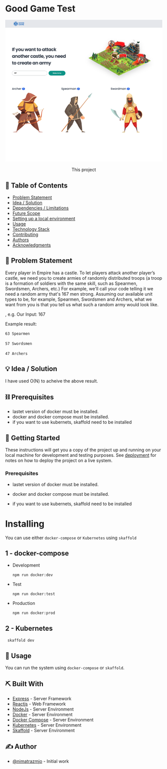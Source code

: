# Good Game Test
![Getting Started](./screenshot.png)


<p align="center">
This project
</p>

## 📝 Table of Contents

- [Problem Statement](#problem_statement)
- [Idea / Solution](#idea)
- [Dependencies / Limitations](#limitations)
- [Future Scope](#future_scope)
- [Setting up a local environment](#getting_started)
- [Usage](#usage)
- [Technology Stack](#tech_stack)
- [Contributing](../CONTRIBUTING.md)
- [Authors](#authors)
- [Acknowledgments](#acknowledgments)

## 🧐 Problem Statement <a name = "problem_statement"></a>

Every player in Empire has a castle. To let players attack another player’s castle, we need you to create armies of randomly
distributed troops (a troop is a formation of soldiers with the same skill, such as Spearmen, Swordsmen, Archers, etc.)
For example, we'll call your code telling it we need a random army that's 167 men strong. Assuming our available unit types to be,
for example, Spearmen, Swordsmen and Archers, what we want from you is that you tell us what such a random army would look
like.

, e.g.
Our Input: 167

Example result:
```
63 Spearmen

57 Swordsmen

47 Archers
```
## 💡 Idea / Solution <a name = "idea"></a>

I have used O(N) to acheive the above result.

## ⛓️ Prerequisites  <a name = "limitations"></a>
- lastet version of docker must be installed.
- docker and docker compose must be installed.
- if you want to use kubernets, skaffold need to be installed

## 🏁 Getting Started <a name = "getting_started"></a>

These instructions will get you a copy of the project up and running on your local machine for development
and testing purposes. See [deployment](#deployment) for notes on how to deploy the project on a live system.

### Prerequisites

- lastet version of docker must be installed.

- docker and docker compose must be installed.

- if you want to use kubernets, skaffold need to be installed

# Installing

You can use either `docker-compose` or  `Kubernetes` using `skaffold`

## 1 - docker-compose

- Development

  ```
  npm run docker:dev
  ```
- Test

  ```
  npm run docker:test
  ```
- Production
  ```
  npm run docker:prod
  ```

## 2 - Kubernetes

  ```
   skaffold dev
  ```

## 🎈 Usage <a name="usage"></a>

You can run the system using `docker-compose` or `skaffold`.

## ⛏️ Built With <a name = "tech_stack"></a>

- [Express](https://expressjs.com/) - Server Framework
- [Reactjs](https://vuejs.org/) - Web Framework
- [NodeJs](https://nodejs.org/en/) - Server Environment
- [Docker](https://nodejs.org/en/) - Server Environment
- [Docker Compose](https://nodejs.org/en/) - Server Environment
- [Kubernetes](https://nodejs.org/en/) - Server Environment
- [Skaffold](https://nodejs.org/en/) - Server Environment

## ✍️ Author <a name = "authors"></a>

- [@nimatrazmjo](https://github.com/nimatrazmjo) - Initial work